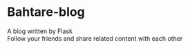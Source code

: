 # Bahtare-blog <br>

A blog written by Flask <br>
Follow your friends and share related content with each other